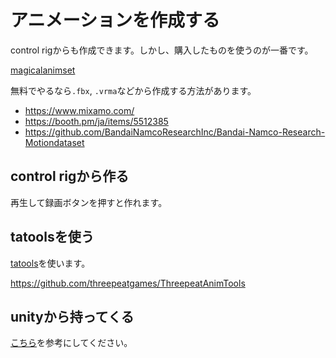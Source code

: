 # アニメーションを作成する

control rigからも作成できます。しかし、購入したものを使うのが一番です。

[magicalanimset](https://www.fab.com/ja/listings/a63386b8-7cad-42cd-8b81-a9de147e1f08)

無料でやるなら`.fbx`, `.vrma`などから作成する方法があります。

- https://www.mixamo.com/
- https://booth.pm/ja/items/5512385
- https://github.com/BandaiNamcoResearchInc/Bandai-Namco-Research-Motiondataset

## control rigから作る

再生して録画ボタンを押すと作れます。

## tatoolsを使う

[tatools](https://www.fab.com/ja/listings/a5d3b60d-b886-4564-bf6d-15d46a8d27fe)を使います。

https://github.com/threepeatgames/ThreepeatAnimTools


## unityから持ってくる

[こちら](/unity/01_fbx.html)を参考にしてください。

